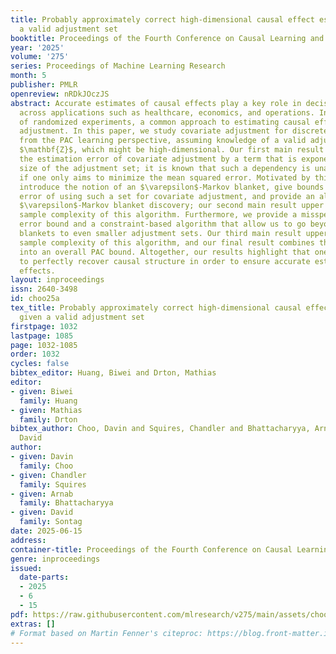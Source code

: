 ```yaml
---
title: Probably approximately correct high-dimensional causal effect estimation given
  a valid adjustment set
booktitle: Proceedings of the Fourth Conference on Causal Learning and Reasoning
year: '2025'
volume: '275'
series: Proceedings of Machine Learning Research
month: 5
publisher: PMLR
openreview: nRDkJOczJS
abstract: Accurate estimates of causal effects play a key role in decision-making
  across applications such as healthcare, economics, and operations. In the absence
  of randomized experiments, a common approach to estimating causal effects uses covariate
  adjustment. In this paper, we study covariate adjustment for discrete distributions
  from the PAC learning perspective, assuming knowledge of a valid adjustment set
  $\mathbf{Z}$, which might be high-dimensional. Our first main result PAC-bounds
  the estimation error of covariate adjustment by a term that is exponential in the
  size of the adjustment set; it is known that such a dependency is unavoidable even
  if one only aims to minimize the mean squared error. Motivated by this result, we
  introduce the notion of an $\varepsilon$-Markov blanket, give bounds on the misspecification
  error of using such a set for covariate adjustment, and provide an algorithm for
  $\varepsilon$-Markov blanket discovery; our second main result upper bounds the
  sample complexity of this algorithm. Furthermore, we provide a misspecification
  error bound and a constraint-based algorithm that allow us to go beyond $\varepsilon$-Markov
  blankets to even smaller adjustment sets. Our third main result upper bounds the
  sample complexity of this algorithm, and our final result combines the first three
  into an overall PAC bound. Altogether, our results highlight that one does not need
  to perfectly recover causal structure in order to ensure accurate estimates of causal
  effects.
layout: inproceedings
issn: 2640-3498
id: choo25a
tex_title: Probably approximately correct high-dimensional causal effect estimation
  given a valid adjustment set
firstpage: 1032
lastpage: 1085
page: 1032-1085
order: 1032
cycles: false
bibtex_editor: Huang, Biwei and Drton, Mathias
editor:
- given: Biwei
  family: Huang
- given: Mathias
  family: Drton
bibtex_author: Choo, Davin and Squires, Chandler and Bhattacharyya, Arnab and Sontag,
  David
author:
- given: Davin
  family: Choo
- given: Chandler
  family: Squires
- given: Arnab
  family: Bhattacharyya
- given: David
  family: Sontag
date: 2025-06-15
address:
container-title: Proceedings of the Fourth Conference on Causal Learning and Reasoning
genre: inproceedings
issued:
  date-parts:
  - 2025
  - 6
  - 15
pdf: https://raw.githubusercontent.com/mlresearch/v275/main/assets/choo25a/choo25a.pdf
extras: []
# Format based on Martin Fenner's citeproc: https://blog.front-matter.io/posts/citeproc-yaml-for-bibliographies/
---
```

